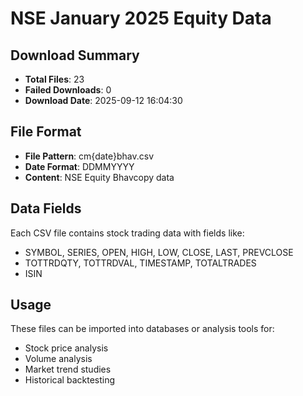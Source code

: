 # NSE January 2025 Equity Data

## Download Summary
- **Total Files**: 23
- **Failed Downloads**: 0
- **Download Date**: 2025-09-12 16:04:30

## File Format
- **File Pattern**: cm{date}bhav.csv
- **Date Format**: DDMMYYYY
- **Content**: NSE Equity Bhavcopy data

## Data Fields
Each CSV file contains stock trading data with fields like:
- SYMBOL, SERIES, OPEN, HIGH, LOW, CLOSE, LAST, PREVCLOSE
- TOTTRDQTY, TOTTRDVAL, TIMESTAMP, TOTALTRADES
- ISIN

## Usage
These files can be imported into databases or analysis tools for:
- Stock price analysis
- Volume analysis  
- Market trend studies
- Historical backtesting
